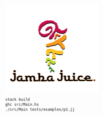 ![jamba juice logo](https://github.com/efric/jambajuice/blob/main/jamba_juice_logo2.png)
```
stack build
ghc src/Main.hs
./src/Main tests/examples/p1.jj
```